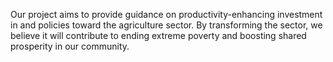 Our project aims to provide guidance on productivity-enhancing investment in and policies toward the agriculture sector. By transforming the sector, we believe it will contribute to ending extreme poverty and boosting shared prosperity in our community.
